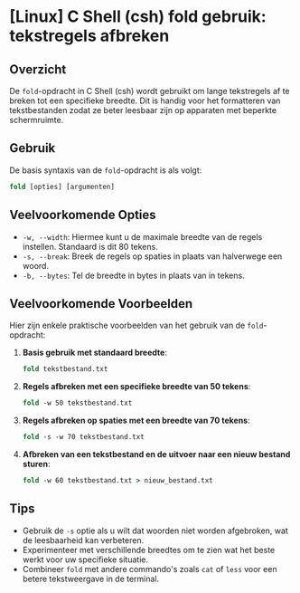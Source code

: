 # [Linux] C Shell (csh) fold gebruik: tekstregels afbreken

## Overzicht
De `fold`-opdracht in C Shell (csh) wordt gebruikt om lange tekstregels af te breken tot een specifieke breedte. Dit is handig voor het formatteren van tekstbestanden zodat ze beter leesbaar zijn op apparaten met beperkte schermruimte.

## Gebruik
De basis syntaxis van de `fold`-opdracht is als volgt:

```csh
fold [opties] [argumenten]
```

## Veelvoorkomende Opties
- `-w, --width`: Hiermee kunt u de maximale breedte van de regels instellen. Standaard is dit 80 tekens.
- `-s, --break`: Breek de regels op spaties in plaats van halverwege een woord.
- `-b, --bytes`: Tel de breedte in bytes in plaats van in tekens.

## Veelvoorkomende Voorbeelden
Hier zijn enkele praktische voorbeelden van het gebruik van de `fold`-opdracht:

1. **Basis gebruik met standaard breedte**:
   ```csh
   fold tekstbestand.txt
   ```

2. **Regels afbreken met een specifieke breedte van 50 tekens**:
   ```csh
   fold -w 50 tekstbestand.txt
   ```

3. **Regels afbreken op spaties met een breedte van 70 tekens**:
   ```csh
   fold -s -w 70 tekstbestand.txt
   ```

4. **Afbreken van een tekstbestand en de uitvoer naar een nieuw bestand sturen**:
   ```csh
   fold -w 60 tekstbestand.txt > nieuw_bestand.txt
   ```

## Tips
- Gebruik de `-s` optie als u wilt dat woorden niet worden afgebroken, wat de leesbaarheid kan verbeteren.
- Experimenteer met verschillende breedtes om te zien wat het beste werkt voor uw specifieke situatie.
- Combineer `fold` met andere commando's zoals `cat` of `less` voor een betere tekstweergave in de terminal.